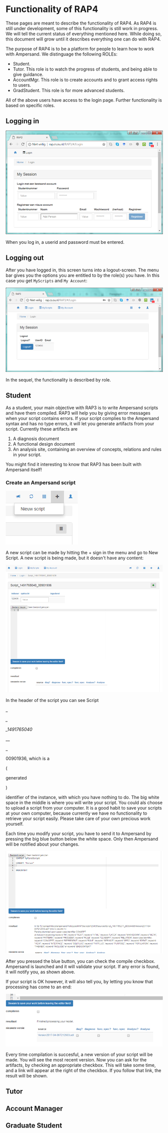 # Functionality of RAP4

These pages are meant to describe the functionality of RAP4. As RAP4 is still under development, some of this functionality is still work in progress. We will tell the current status of everything mentioned here. While doing so, this document will grow until it describes everything one can do with RAP4.

The purpose of RAP4 is to be a platform for people to learn how to work with Ampersand. We distinguage the following ROLEs:

* Student. 
* Tutor. This role is to watch the progress of students, and being able to give guidance.
* AccountMgr. This role is to create accounts and to grant access rights to users.
* GradStudent. This role is for more advanced students.

All of the above users have access to the login page. Further functionality is based on specific roles.

## Logging in <a id="rap3-login"></a>

![](../assets/login.png)

When you log in, a userid and password must be entered.

## Logging out

After you have logged in, this screen turns into a logout-screen. The menu bar gives you the options you are entitled to by the role\(s\) you have. In this case you get `MyScripts` and `My Account`:

![](../assets/logout.png)

In the sequel, the functionality is described by role.


## Student

As a student, your main objective with RAP3 is to write Ampersand scripts and have them compiled. RAP3 will help you by giving error messages when your script contains errors. If your script complies to the Ampersand syntax and has no type errors, it will let you generate artifacts from your script. Currently these artifacts are

1. A diagnosis document
2. A functional design document
3. An analysis site, containing an overview of concepts, relations and rules in your script. 

You might find it interesting to know that RAP3 has been built with Ampersand itself!

### Create an Ampersand script

![](../assets/menuNieuwScript.png)

A new script can be made by hitting the + sign in the menu and go to New Script. A new script is being made, but it doesn't have any content:

![](../assets/NieuwScript.png)

In the header of the script you can see Script

\_

_\__

_\_1491765040_

_\_

\_

00901936, which is a 

\(

generated

\)

 identifier of the instance, with which you have nothing to do. The big white space in the middle is where you will write your script. You could als choose to upload a script from your computer. It is a good habit to save your scripts at your own computer, because currently we have no functionality to retrieve your script easily. Please take care of your own precious work yourself.

Each time you modify your script, you have to send it to Ampersand by pressing the big blue button below the white space. Only then Ampersand will be notified about your changes.

![](../assets/parseError.png)

After you pressed the blue button, you can check the compile checkbox. Ampersand is launched and it will validate your script. If any error is found, it will notify you, as shown above.

If your script is OK however, it will also tell you, by letting you know that processing has come to an end:

![](../assets/CompilationOK.png)

Every time compilation is succesful, a new version of your script will be made. You will see the most recent version. Now you can ask for the artifacts, by checking an appropriate checkbox. This will take some time, and a link will appear at the right of the checkbox. If you follow that link, the result will be shown.


## Tutor

## Account Manager

## Graduate Student

